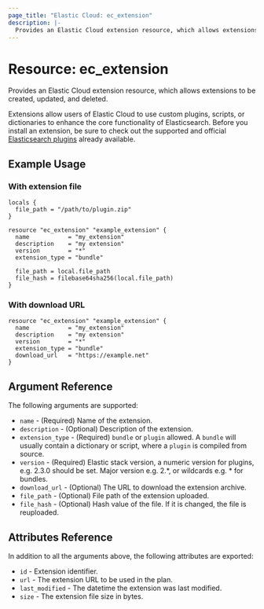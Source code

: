 ```yaml
---
page_title: "Elastic Cloud: ec_extension"
description: |-
  Provides an Elastic Cloud extension resource, which allows extensions to be created, updated, and deleted.
---
```


# Resource: ec_extension
Provides an Elastic Cloud extension resource, which allows extensions to be created, updated, and deleted.

Extensions allow users of Elastic Cloud to use custom plugins, scripts, or dictionaries to enhance the core functionality of Elasticsearch. Before you install an extension, be sure to check out the supported and official [Elasticsearch plugins](https://www.elastic.co/guide/en/elasticsearch/plugins/current/index.html) already available.

## Example Usage
### With extension file

```hcl
locals {
  file_path = "/path/to/plugin.zip"
}

resource "ec_extension" "example_extension" {
  name           = "my_extension"
  description    = "my extension"
  version        = "*"
  extension_type = "bundle"

  file_path = local.file_path
  file_hash = filebase64sha256(local.file_path)
}
```

### With download URL
```hcl
resource "ec_extension" "example_extension" {
  name           = "my_extension"
  description    = "my extension"
  version        = "*"
  extension_type = "bundle"
  download_url   = "https://example.net"
}
```

## Argument Reference
The following arguments are supported:

* `name` - (Required) Name of the extension. 
* `description` - (Optional) Description of the extension.
* `extension_type` - (Required) `bundle` or `plugin` allowed. A `bundle` will usually contain a dictionary or script, where a `plugin` is compiled from source.
* `version` - (Required) Elastic stack version, a numeric version for plugins, e.g. 2.3.0 should be set. Major version e.g. 2.*, or wildcards e.g. * for bundles.
* `download_url` - (Optional) The URL to download the extension archive.
* `file_path` - (Optional) File path of the extension uploaded.
* `file_hash` - (Optional) Hash value of the file. If it is changed, the file is reuploaded. 


## Attributes Reference
In addition to all the arguments above, the following attributes are exported:

* `id` - Extension identifier.
* `url` - The extension URL to be used in the plan.
* `last_modified` - The datetime the extension was last modified.
* `size` - The extension file size in bytes.
